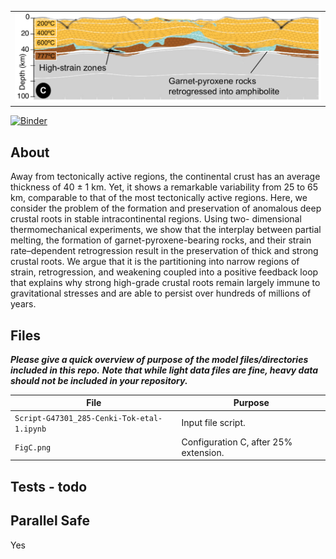 <table><tr><td><img src='./FigC.png'></td></table>

[![Binder](https://mybinder.org/badge_logo.svg)](https://mybinder.org/v2/gh/underworld-community/cenki-tok-et-al-crustal-roots-in-stable-continents/master)

About
-----
Away from tectonically active regions, the continental crust has an average thickness of
40 ± 1 km. Yet, it shows a remarkable variability from 25 to 65 km, comparable to that of
the most tectonically active regions. Here, we consider the problem of the formation and
preservation of anomalous deep crustal roots in stable intracontinental regions. Using two-
dimensional thermomechanical experiments, we show that the interplay between partial
melting, the formation of garnet-pyroxene-bearing rocks, and their strain rate–dependent
retrogression result in the preservation of thick and strong crustal roots. We argue that it
is the partitioning into narrow regions of strain, retrogression, and weakening coupled into
a positive feedback loop that explains why strong high-grade crustal roots remain largely
immune to gravitational stresses and are able to persist over hundreds of millions of years.


Files
-----
**_Please give a quick overview of purpose of the model files/directories included in this repo._**
**_Note that while light data files are fine,  heavy data should not be included in your repository._**

File | Purpose
--- | ---
`Script-G47301_285-Cenki-Tok-etal-1.ipynb` | Input file script.
`FigC.png` | Configuration C, after 25% extension.

Tests - todo
-----

Parallel Safe
-------------
Yes
